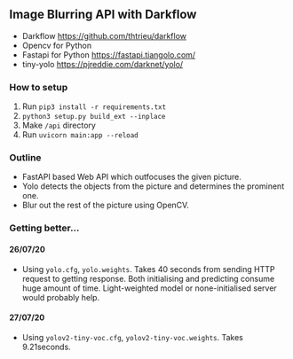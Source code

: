 ## Image Blurring API with Darkflow

* Darkflow https://github.com/thtrieu/darkflow
* Opencv for Python
* Fastapi for Python https://fastapi.tiangolo.com/
* tiny-yolo https://pjreddie.com/darknet/yolo/

### How to setup
1. Run `pip3 install -r requirements.txt`
2. `python3 setup.py build_ext --inplace`
3. Make `/api` directory
4. Run `uvicorn main:app --reload`

### Outline
* FastAPI based Web API which outfocuses the given picture.
* Yolo detects the objects from the picture and determines the prominent one.
* Blur out the rest of the picture using OpenCV.

### Getting better...
#### 26/07/20
* Using `yolo.cfg`, `yolo.weights`. Takes 40 seconds from sending HTTP request to getting response. Both initialising and predicting consume huge amount of time. Light-weighted model or none-initialised server would probably help.

#### 27/07/20
* Using `yolov2-tiny-voc.cfg`, `yolov2-tiny-voc.weights`. Takes 9.21seconds.